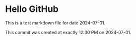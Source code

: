 # Hello GitHub
This is a test markdown file for date 2024-07-01.

This commit was created at exactly 12:00 PM on 2024-07-01.
